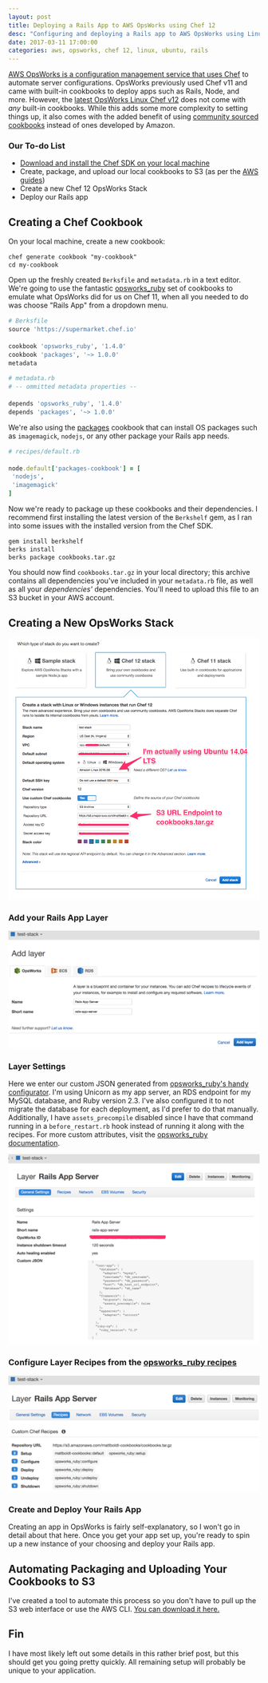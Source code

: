 ```yaml
---
layout: post
title: Deploying a Rails App to AWS OpsWorks using Chef 12
desc: "Configuring and deploying a Rails app to AWS OpsWorks using Linux Chef 12"
date: 2017-03-11 17:00:00
categories: aws, opsworks, chef 12, linux, ubuntu, rails
---
```


[AWS OpsWorks is a configuration management service that uses Chef](https://aws.amazon.com/opsworks/) to automate server configurations. OpsWorks previously used Chef v11 and came with built-in cookbooks to deploy apps such as Rails, Node, and more. However, the [latest OpsWorks Linux Chef v12](http://docs.aws.amazon.com/opsworks/latest/userguide/chef-12-linux.html) does not come with _any_ built-in cookbooks. While this adds some more complexity to setting things up, it also comes with the added benefit of using [community sourced cookbooks](https://github.com/chef-cookbooks) instead of ones developed by Amazon.

### Our To-do List

- [Download and install the Chef SDK on your local machine](https://downloads.chef.io/chefdk)
- Create, package, and upload our local cookbooks to S3 (as per the [AWS guides](http://docs.aws.amazon.com/opsworks/latest/userguide/best-practices-packaging-cookbooks-locally.html))
- Create a new Chef 12 OpsWorks Stack
- Deploy our Rails app

## Creating a Chef Cookbook

On your local machine, create a new cookbook:

```
chef generate cookbook "my-cookbook"
cd my-cookbook
```

Open up the freshly created `Berksfile` and `metadata.rb` in a text editor. We're going to use the fantastic [opsworks_ruby](https://github.com/ajgon/opsworks_ruby) set of cookbooks to emulate what OpsWorks did for us on Chef 11, when all you needed to do was choose "Rails App" from a dropdown menu.

```ruby
# Berksfile
source 'https://supermarket.chef.io'

cookbook 'opsworks_ruby', '1.4.0'
cookbook 'packages', '~> 1.0.0'
metadata
```

```ruby
# metadata.rb
# -- ommitted metadata properties --

depends 'opsworks_ruby', '1.4.0'
depends 'packages', '~> 1.0.0'

```

We're also using the [packages](https://github.com/mattray/packages-cookbook) cookbook that can install OS packages such as `imagemagick`, `nodejs`, or any other package your Rails app needs.

```ruby
# recipes/default.rb

node.default['packages-cookbook'] = [
 'nodejs',
 'imagemagick'
]
```

Now we're ready to package up these cookbooks and their dependencies. I recommend first installing the latest version of the `Berkshelf` gem, as I ran into some issues with the installed version from the Chef SDK.

```
gem install berkshelf
berks install
berks package cookbooks.tar.gz
```
You should now find `cookbooks.tar.gz` in your local directory; this archive contains all dependencies you've included in your `metadata.rb` file, as well as all your _dependencies'_ dependencies. You'll need to upload this file to an S3 bucket in your AWS account.


## Creating a New OpsWorks Stack

![create stack](../assets/img/aws-opsworks/create-stack.png)

### Add your Rails App Layer

![create layer](../assets/img/aws-opsworks/create-layer.png)

### Layer Settings

Here we enter our custom JSON generated from [opsworks_ruby's handy configurator](http://opsworks-ruby.rzegocki.pl/configuration-builder). I'm using Unicorn as my app server, an RDS endpoint for my MySQL database, and Ruby version 2.3. I've also configured it to not migrate the database for each deployment, as I'd prefer to do that manually. Additionally, I have `assets_precompile` disabled since I have that command running in a `before_restart.rb` hook instead of running it along with the recipes. For more custom attributes, visit the [opsworks_ruby documentation](http://opsworks-ruby.readthedocs.io/en/latest/attributes.html).

![general settings](../assets/img/aws-opsworks/general-settings.png)

### Configure Layer Recipes from the [opsworks_ruby recipes](http://opsworks-ruby.readthedocs.io/en/latest/recipes.html)

![create stack](../assets/img/aws-opsworks/create-recipes.png)

### Create and Deploy Your Rails App

Creating an app in OpsWorks is fairly self-explanatory, so I won't go in detail about that here. Once you get your app set up, you're ready to spin up a new instance of your choosing and deploy your Rails app.

## Automating Packaging and Uploading Your Cookbooks to S3

I've created a tool to automate this process so you don't have to pull up the S3 web interface or use the AWS CLI. [You can download it here.](https://gist.github.com/mattboldt/1d67be94b8b51ddb7a7ae07545ac997f)

<script src="https://gist.github.com/mattboldt/1d67be94b8b51ddb7a7ae07545ac997f.js"></script>

## Fin

I have most likely left out some details in this rather brief post, but this should get you going pretty quickly. All remaining setup will probably be unique to your application.